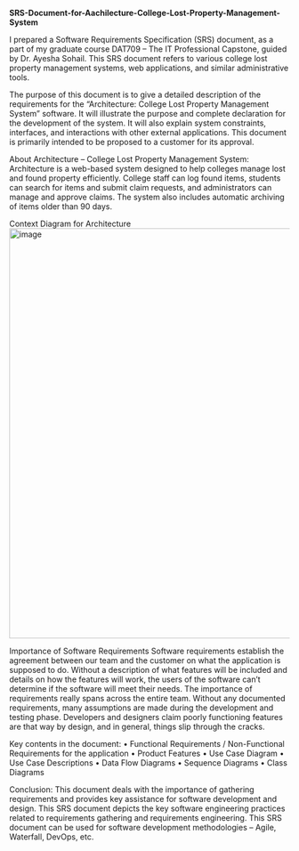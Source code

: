 **SRS-Document-for-Aachilecture-College-Lost-Property-Management-System**


I prepared a Software Requirements Specification (SRS) document, as a part of my graduate course DAT709 – The IT Professional Capstone, guided by Dr. Ayesha Sohail. This SRS document refers to various college lost property management systems, web applications, and similar administrative tools.

The purpose of this document is to give a detailed description of the requirements for the “Architecture: College Lost Property Management System” software. It will illustrate the purpose and complete declaration for the development of the system. It will also explain system constraints, interfaces, and interactions with other external applications. This document is primarily intended to be proposed to a customer for its approval.

About Architecture – College Lost Property Management System:
Architecture is a web-based system designed to help colleges manage lost and found property efficiently. College staff can log found items, students can search for items and submit claim requests, and administrators can manage and approve claims. The system also includes automatic archiving of items older than 90 days.

Context Diagram for Architecture
<img width="1273" height="737" alt="image" src="https://github.com/user-attachments/assets/3c2e94eb-60e4-4c62-9e3d-faa89f04322d" />


Importance of Software Requirements
Software requirements establish the agreement between our team and the customer on what the application is supposed to do. Without a description of what features will be included and details on how the features will work, the users of the software can’t determine if the software will meet their needs. The importance of requirements really spans across the entire team. Without any documented requirements, many assumptions are made during the development and testing phase. Developers and designers claim poorly functioning features are that way by design, and in general, things slip through the cracks.

Key contents in the document:
•	Functional Requirements / Non-Functional Requirements for the application
•	Product Features
•	Use Case Diagram
•	Use Case Descriptions
•	Data Flow Diagrams
•	Sequence Diagrams
•	Class Diagrams

Conclusion:
This document deals with the importance of gathering requirements and provides key assistance for software development and design. This SRS document depicts the key software engineering practices related to requirements gathering and requirements engineering. This SRS document can be used for software development methodologies – Agile, Waterfall, DevOps, etc.

